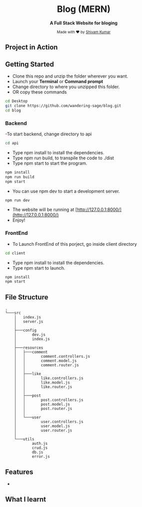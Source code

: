 <div align="center">

<h1>Blog (MERN)</a></h1>

<p>
  <strong>A Full Stack Website for bloging</strong>
  <br />
</p>

<p>
  <sub>Made with ❤︎ by
    <a href="https://github.com/wandering-sage">Shivam Kumar</a>
  </sub>
</p>
</div>


## Project in Action


## Getting Started
- Clone this repo and unzip the folder wherever you want.
- Launch your **Terminal** or **Command prompt**
- Change directory to where you unzipped this folder.
- OR copy these commands
```bash
cd Desktop
git clone https://github.com/wandering-sage/blog.git
cd blog
```

### Backend

-To start backend, change directory to api
```bash
cd api
```
- Type npm install to install the dependencies.
- Type npm run build, to transpile the code to ./dist
- Type npm start to start the program.
```bash
npm install
npm run build
npm start
```
- You can use npm dev to start a development server.
```bash
npm run dev
```
- The website will be running at [http://127.0.0.1:8000/](http://127.0.0.1:8000/)
- Enjoy!

### FrontEnd
- To Launch FrontEnd of this porject, go inside client directory
```bash
cd client
```
- Type npm install to install the dependencies.
- Type npm start to launch.
```bash
npm install
npm start
```

## File Structure
```
.
└───src
    │   index.js
    │   server.js
    │   
    ├───config
    │       dev.js
    │       index.js
    │       
    ├───resources
    │   ├───comment
    │   │       comment.controllers.js
    │   │       comment.model.js
    │   │       comment.router.js
    │   │       
    │   ├───like
    │   │       like.controllers.js
    │   │       like.model.js
    │   │       like.router.js
    │   │       
    │   ├───post
    │   │       post.controllers.js
    │   │       post.model.js
    │   │       post.router.js
    │   │       
    │   └───user
    │           user.controllers.js
    │           user.model.js
    │           user.router.js
    │           
    └───utils
            auth.js
            crud.js
            db.js
            error.js
```

## Features
- 

## What I learnt
